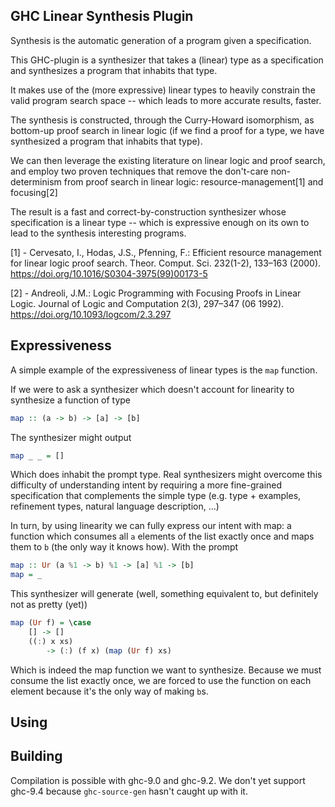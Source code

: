 ## GHC Linear Synthesis Plugin

Synthesis is the automatic generation of a program given a specification.

This GHC-plugin is a synthesizer that takes a (linear) type as a specification
and synthesizes a program that inhabits that type.

It makes use of the (more expressive) linear types to heavily constrain the
valid program search space -- which leads to more accurate results, faster.

The synthesis is constructed, through the Curry-Howard isomorphism, as bottom-up
proof search in linear logic (if we find a proof for a type, we have
synthesized a program that inhabits that type).

We can then leverage the existing literature on linear logic and proof search,
and employ two proven techniques that remove the don't-care non-determinism
from proof search in linear logic: resource-management[1] and focusing[2]

The result is a fast and correct-by-construction synthesizer whose specification
is a linear type -- which is expressive enough on its own to lead to the
synthesis interesting programs.

[1] - Cervesato, I., Hodas, J.S., Pfenning, F.: Efficient resource management for linear logic proof search. Theor. Comput. Sci. 232(1-2), 133–163 (2000). https://doi.org/10.1016/S0304-3975(99)00173-5

[2] - Andreoli, J.M.: Logic Programming with Focusing Proofs in Linear Logic. Journal of Logic and Computation 2(3), 297–347 (06 1992). https://doi.org/10.1093/logcom/2.3.297

## Expressiveness

A simple example of the expressiveness of linear types is the `map` function.

If we were to ask a synthesizer which doesn't account for linearity to
synthesize a function of type
```hs
map :: (a -> b) -> [a] -> [b]
```
The synthesizer might output
```hs
map _ _ = []
``` 
Which does inhabit the prompt type. Real synthesizers might overcome this
difficulty of understanding intent by requiring a more fine-grained
specification that complements the simple type (e.g. type + examples, refinement
types, natural language description, ...)

In turn, by using linearity we can fully express our intent with map: a function
which consumes all `a` elements of the list exactly once and maps them to `b`
(the only way it knows how). With the prompt
```hs
map :: Ur (a %1 -> b) %1 -> [a] %1 -> [b]
map = _
```
This synthesizer will generate (well, something equivalent to, but definitely
not as pretty (yet))
```hs
map (Ur f) = \case
    [] -> []
    ((:) x xs)
        -> (:) (f x) (map (Ur f) xs)
```
Which is indeed the map function we want to synthesize. Because we must consume
the list exactly once, we are forced to use the function on each element because
it's the only way of making `b`s.


## Using


## Building

Compilation is possible with ghc-9.0 and ghc-9.2.
We don't yet support ghc-9.4 because `ghc-source-gen` hasn't caught up with it.


